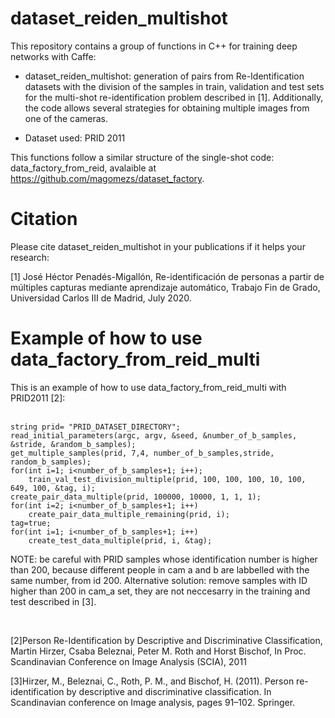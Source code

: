 # dataset_reiden_multishot

This repository contains a group of functions in C++ for training deep networks with Caffe:

- dataset_reiden_multishot: generation of pairs from Re-Identification datasets with the division of the samples in train, validation and test sets for the multi-shot re-identification problem described in [1]. Additionally, the code allows several strategies for obtaining multiple images from one of the cameras.

- Dataset used: PRID 2011

This functions follow a similar structure of the single-shot code: data_factory_from_reid, avalaible at https://github.com/magomezs/dataset_factory.


# Citation
Please cite dataset_reiden_multishot in your publications if it helps your research:

[1] José Héctor Penadés-Migallón, Re-identificación de personas a partir de múltiples capturas mediante aprendizaje automático, Trabajo Fin de Grado, Universidad Carlos III de Madrid, July 2020.



# Example of how to use data_factory_from_reid_multi
This is an example of how to use data_factory_from_reid_multi with PRID2011 [2]:
 <br />
  <br />

	string prid= "PRID_DATASET_DIRECTORY"; 
	read_initial_parameters(argc, argv, &seed, &number_of_b_samples, &stride, &random_b_samples); 
	get_multiple_samples(prid, 7,4, number_of_b_samples,stride, random_b_samples); 
	for(int i=1; i<number_of_b_samples+1; i++);
		train_val_test_division_multiple(prid, 100, 100, 100, 10, 100, 649, 100, &tag, i);
	create_pair_data_multiple(prid, 100000, 10000, 1, 1, 1);
	for(int i=2; i<number_of_b_samples+1; i++)
		create_pair_data_multiple_remaining(prid, i);
	tag=true;
	for(int i=1; i<number_of_b_samples+1; i++)
		create_test_data_multiple(prid, i, &tag);
  
NOTE: be careful with PRID samples whose identification number is higher than 200, because different people in cam a and b are labbelled with the same number, from id 200. Alternative solution: remove samples with ID higher than 200 in cam_a set, they are not neccesarry in the training and test described in [3].

<br />

[2]Person Re-Identification by Descriptive and Discriminative Classification, Martin Hirzer, Csaba Beleznai, Peter M. Roth and Horst Bischof, In Proc. Scandinavian Conference on Image Analysis (SCIA), 2011

[3]Hirzer, M., Beleznai, C., Roth, P. M., and Bischof, H. (2011). Person re-identification by descriptive and
discriminative classification. In Scandinavian conference on Image analysis, pages 91–102. Springer.
    
